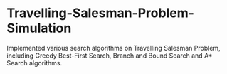 # Travelling-Salesman-Problem-Simulation
Implemented various search algorithms on Travelling Salesman Problem, including Greedy Best-First Search, Branch and Bound Search and A* Search algorithms.
